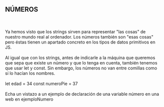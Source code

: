 <h2>NÚMEROS</h2>
<br>
<br>
Ya hemos visto que los strings sirven para representar "las cosas" de nuestro mundo real al ordenador. Los números también son "esas cosas" pero éstas tienen un apartado concreto en los tipos de datos primitivos en JS.
<br>
<br>
Al igual que con los strings, antes de indicarle a la máquina que queremos que sepa que existe un número y que lo tenga en cuenta, también tenemos que usar let y const. Sin embargo, los números no van entre comillas como sí lo hacían los nombres.
<br>
<br>
let edad = 34
const numeroPie = 37
<br>
<br>
Echa un vistazo a un ejemplo de declaración de una variable número en una web en ejemploNumero
